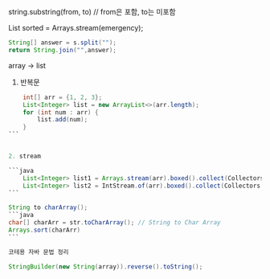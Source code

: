 string.substring(from, to) // from은 포함, to는 미포함



List<Integer> sorted = Arrays.stream(emergency);

```java
String[] answer = s.split("");
return String.join("",answer);
```

array -> list

1. 반복문

````java
	int[] arr = {1, 2, 3};
	List<Integer> list = new ArrayList<>(arr.length);
	for (int num : arr) {
	    list.add(num);
	}
```


2. stream

```java
	List<Integer> list1 = Arrays.stream(arr).boxed().collect(Collectors.toList());
	List<Integer> list2 = IntStream.of(arr).boxed().collect(Collectors.toList());
```

String to charArray();
```java
char[] charArr = str.toCharArray(); // String to Char Array
Arrays.sort(charArr)
```

코테용 자바 문법 정리

StringBuilder(new String(array)).reverse().toString();